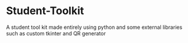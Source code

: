 # Student-Toolkit
A student tool kit made entirely using python and some external libraries such as custom tkinter and QR generator
